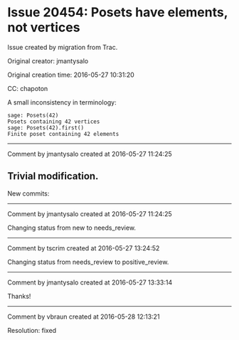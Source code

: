 # Issue 20454: Posets have elements, not vertices

Issue created by migration from Trac.

Original creator: jmantysalo

Original creation time: 2016-05-27 10:31:20

CC:  chapoton

A small inconsistency in terminology:


```
sage: Posets(42)
Posets containing 42 vertices
sage: Posets(42).first()
Finite poset containing 42 elements
```




---

Comment by jmantysalo created at 2016-05-27 11:24:25

Trivial modification.
----
New commits:


---

Comment by jmantysalo created at 2016-05-27 11:24:25

Changing status from new to needs_review.


---

Comment by tscrim created at 2016-05-27 13:24:52

Changing status from needs_review to positive_review.


---

Comment by jmantysalo created at 2016-05-27 13:33:14

Thanks!


---

Comment by vbraun created at 2016-05-28 12:13:21

Resolution: fixed
